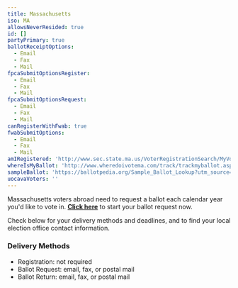 ```yaml
---
title: Massachusetts
iso: MA
allowsNeverResided: true
id: []
partyPrimary: true
ballotReceiptOptions:
  - Email
  - Fax
  - Mail
fpcaSubmitOptionsRegister:
  - Email
  - Fax
  - Mail
fpcaSubmitOptionsRequest:
  - Email
  - Fax
  - Mail
canRegisterWithFwab: true
fwabSubmitOptions:
  - Email
  - Fax
  - Mail
amIRegistered: 'http://www.sec.state.ma.us/VoterRegistrationSearch/MyVoterRegStatus.aspx'
whereIsMyBallot: 'http://www.wheredoivotema.com/track/trackmyballot.aspx'
sampleBallot: 'https://ballotpedia.org/Sample_Ballot_Lookup?utm_source=ballotpedia&utm_campaign=sample_ballot_frontpage'
uocavaVoters: ''
---
```

Massachusetts voters abroad need to request a ballot each calendar year you'd like to vote in. [**Click here**](https://www.votefromabroad.org) to start your ballot request now.

Check below for your delivery methods and deadlines, and to find your local election office contact information.

### Delivery Methods

* Registration: not required
* Ballot Request: email, fax, or postal mail
* Ballot Return: email, fax, or postal mail
